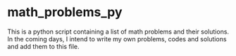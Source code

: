 math_problems_py
================

This is a python script containing a list of math problems and their solutions.
In the coming days, I intend to write my own problems, codes and solutions and add them to this file.
